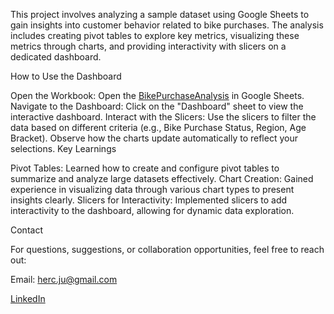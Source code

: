 This project involves analyzing a sample dataset using Google Sheets to gain insights into customer behavior related to bike purchases. The analysis includes creating pivot tables to explore key metrics, visualizing these metrics through charts, and providing interactivity with slicers on a dedicated dashboard.

How to Use the Dashboard

Open the Workbook:
Open the [BikePurchaseAnalysis](https://docs.google.com/spreadsheets/d/1nPJaNO8JT6Tmgvu4Gq4XoNbdD91xybOyLBrLd69RPK4/edit?usp=sharing) in Google Sheets.
Navigate to the Dashboard:
Click on the "Dashboard" sheet to view the interactive dashboard.
Interact with the Slicers:
Use the slicers to filter the data based on different criteria (e.g., Bike Purchase Status, Region, Age Bracket).
Observe how the charts update automatically to reflect your selections.
Key Learnings

Pivot Tables: Learned how to create and configure pivot tables to summarize and analyze large datasets effectively.
Chart Creation: Gained experience in visualizing data through various chart types to present insights clearly.
Slicers for Interactivity: Implemented slicers to add interactivity to the dashboard, allowing for dynamic data exploration.

Contact

For questions, suggestions, or collaboration opportunities, feel free to reach out:

Email: herc.ju@gmail.com

[LinkedIn](https://www.linkedin.com/in/julesherc/)
